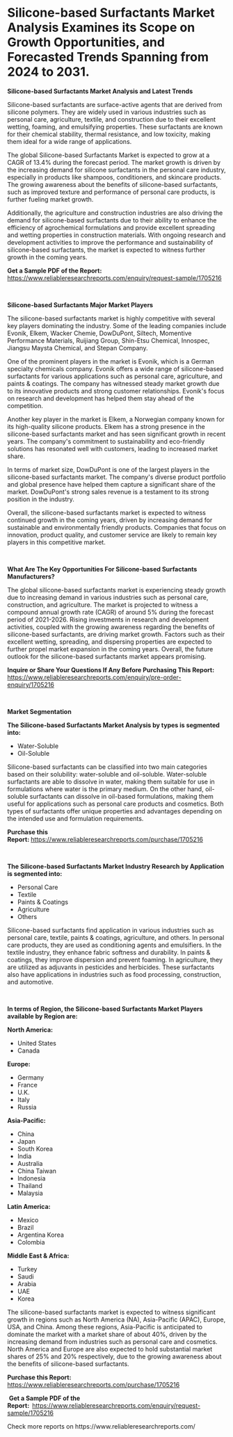 <p><h1>Silicone-based Surfactants Market Analysis Examines its Scope on Growth Opportunities, and Forecasted Trends Spanning from 2024 to 2031.</h1></p><p><strong>Silicone-based Surfactants Market Analysis and Latest Trends</strong></p>
<p><p>Silicone-based surfactants are surface-active agents that are derived from silicone polymers. They are widely used in various industries such as personal care, agriculture, textile, and construction due to their excellent wetting, foaming, and emulsifying properties. These surfactants are known for their chemical stability, thermal resistance, and low toxicity, making them ideal for a wide range of applications.</p><p>The global Silicone-based Surfactants Market is expected to grow at a CAGR of 13.4% during the forecast period. The market growth is driven by the increasing demand for silicone surfactants in the personal care industry, especially in products like shampoos, conditioners, and skincare products. The growing awareness about the benefits of silicone-based surfactants, such as improved texture and performance of personal care products, is further fueling market growth.</p><p>Additionally, the agriculture and construction industries are also driving the demand for silicone-based surfactants due to their ability to enhance the efficiency of agrochemical formulations and provide excellent spreading and wetting properties in construction materials. With ongoing research and development activities to improve the performance and sustainability of silicone-based surfactants, the market is expected to witness further growth in the coming years.</p></p>
<p><strong>Get a Sample PDF of the Report:&nbsp;</strong> <a href="https://www.reliableresearchreports.com/enquiry/request-sample/1705216">https://www.reliableresearchreports.com/enquiry/request-sample/1705216</a></p>
<p>&nbsp;</p>
<p><strong>Silicone-based Surfactants Major Market Players</strong></p>
<p><p>The silicone-based surfactants market is highly competitive with several key players dominating the industry. Some of the leading companies include Evonik, Elkem, Wacker Chemie, DowDuPont, Siltech, Momentive Performance Materials, Ruijiang Group, Shin-Etsu Chemical, Innospec, Jiangsu Maysta Chemical, and Stepan Company.</p><p>One of the prominent players in the market is Evonik, which is a German specialty chemicals company. Evonik offers a wide range of silicone-based surfactants for various applications such as personal care, agriculture, and paints & coatings. The company has witnessed steady market growth due to its innovative products and strong customer relationships. Evonik's focus on research and development has helped them stay ahead of the competition.</p><p>Another key player in the market is Elkem, a Norwegian company known for its high-quality silicone products. Elkem has a strong presence in the silicone-based surfactants market and has seen significant growth in recent years. The company's commitment to sustainability and eco-friendly solutions has resonated well with customers, leading to increased market share.</p><p>In terms of market size, DowDuPont is one of the largest players in the silicone-based surfactants market. The company's diverse product portfolio and global presence have helped them capture a significant share of the market. DowDuPont's strong sales revenue is a testament to its strong position in the industry.</p><p>Overall, the silicone-based surfactants market is expected to witness continued growth in the coming years, driven by increasing demand for sustainable and environmentally friendly products. Companies that focus on innovation, product quality, and customer service are likely to remain key players in this competitive market.</p></p>
<p>&nbsp;</p>
<p><strong>What Are The Key Opportunities For Silicone-based Surfactants Manufacturers?</strong></p>
<p><p>The global silicone-based surfactants market is experiencing steady growth due to increasing demand in various industries such as personal care, construction, and agriculture. The market is projected to witness a compound annual growth rate (CAGR) of around 5% during the forecast period of 2021-2026. Rising investments in research and development activities, coupled with the growing awareness regarding the benefits of silicone-based surfactants, are driving market growth. Factors such as their excellent wetting, spreading, and dispersing properties are expected to further propel market expansion in the coming years. Overall, the future outlook for the silicone-based surfactants market appears promising.</p></p>
<p><strong>Inquire or Share Your Questions If Any Before Purchasing This Report:</strong> <a href="https://www.reliableresearchreports.com/enquiry/pre-order-enquiry/1705216">https://www.reliableresearchreports.com/enquiry/pre-order-enquiry/1705216</a></p>
<p>&nbsp;</p>
<p><strong>Market Segmentation</strong></p>
<p><strong>The Silicone-based Surfactants Market Analysis by types is segmented into:</strong></p>
<p><ul><li>Water-Soluble</li><li>Oil-Soluble</li></ul></p>
<p><p>Silicone-based surfactants can be classified into two main categories based on their solubility: water-soluble and oil-soluble. Water-soluble surfactants are able to dissolve in water, making them suitable for use in formulations where water is the primary medium. On the other hand, oil-soluble surfactants can dissolve in oil-based formulations, making them useful for applications such as personal care products and cosmetics. Both types of surfactants offer unique properties and advantages depending on the intended use and formulation requirements.</p></p>
<p><strong>Purchase this Report:&nbsp;</strong><a href="https://www.reliableresearchreports.com/purchase/1705216">https://www.reliableresearchreports.com/purchase/1705216</a></p>
<p>&nbsp;</p>
<p><strong>The Silicone-based Surfactants Market Industry Research by Application is segmented into:</strong></p>
<p><ul><li>Personal Care</li><li>Textile</li><li>Paints & Coatings</li><li>Agriculture</li><li>Others</li></ul></p>
<p><p>Silicone-based surfactants find application in various industries such as personal care, textile, paints & coatings, agriculture, and others. In personal care products, they are used as conditioning agents and emulsifiers. In the textile industry, they enhance fabric softness and durability. In paints & coatings, they improve dispersion and prevent foaming. In agriculture, they are utilized as adjuvants in pesticides and herbicides. These surfactants also have applications in industries such as food processing, construction, and automotive.</p></p>
<p>&nbsp;</p>
<p><strong>In terms of Region, the Silicone-based Surfactants Market Players available by Region are:</strong></p>
<p>
    <p> <strong> North America: </strong>
        <ul>
            <li>United States</li>
            <li>Canada</li>
        </ul>
        </p> 
    <p> <strong> Europe: </strong>
        <ul>
            <li>Germany</li>
            <li>France</li>
            <li>U.K.</li>
            <li>Italy</li>
            <li>Russia</li>
        </ul>
        </p> 
    <p> <strong> Asia-Pacific: </strong>
        <ul>
            <li>China</li>
            <li>Japan</li>
            <li>South Korea</li>
            <li>India</li>
            <li>Australia</li>
            <li>China Taiwan</li>
            <li>Indonesia</li>
            <li>Thailand</li>
            <li>Malaysia</li>
        </ul>
        </p> 
    <p> <strong> Latin America: </strong>
        <ul>
            <li>Mexico</li>
            <li>Brazil</li>
            <li>Argentina Korea</li>
            <li>Colombia</li>
        </ul>
        </p> 
    <p> <strong> Middle East & Africa: </strong>
        <ul>
            <li>Turkey</li>
            <li>Saudi</li>
            <li>Arabia</li>
            <li>UAE</li>
            <li>Korea</li>
        </ul>
    </p>
    </p>
<p><p>The silicone-based surfactants market is expected to witness significant growth in regions such as North America (NA), Asia-Pacific (APAC), Europe, USA, and China. Among these regions, Asia-Pacific is anticipated to dominate the market with a market share of about 40%, driven by the increasing demand from industries such as personal care and cosmetics. North America and Europe are also expected to hold substantial market shares of 25% and 20% respectively, due to the growing awareness about the benefits of silicone-based surfactants.</p></p>
<p><strong>Purchase this Report: </strong><a href="https://www.reliableresearchreports.com/purchase/1705216">https://www.reliableresearchreports.com/purchase/1705216</a></p>
<p>&nbsp;<strong>Get a Sample PDF of the Report:&nbsp;&nbsp;</strong><a href="https://www.reliableresearchreports.com/enquiry/request-sample/1705216">https://www.reliableresearchreports.com/enquiry/request-sample/1705216</a></p>
<p><strong></strong></p>
<p>Check more reports on https://www.reliableresearchreports.com/</p>
